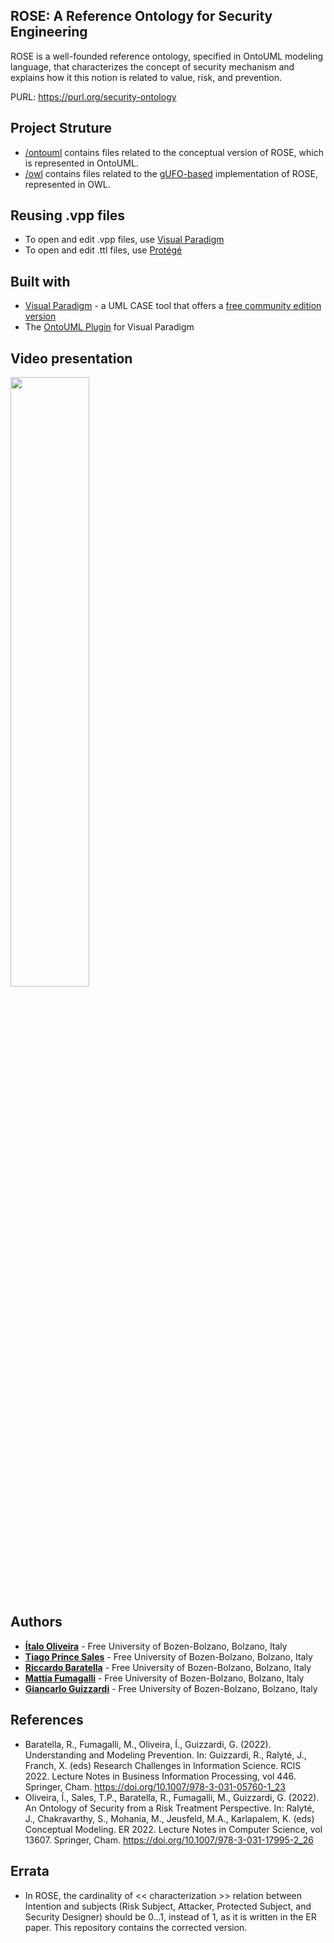 ## ROSE: A Reference Ontology for Security Engineering

ROSE is a well-founded reference ontology, specified in OntoUML modeling language, that characterizes the concept of security mechanism and explains how it this notion is related to value, risk, and prevention.

PURL: https://purl.org/security-ontology

## Project Struture

* [/ontouml](/ontouml) contains files related to the conceptual version of ROSE, which is represented in OntoUML.
* [/owl](/owl) contains files related to the [gUFO-based](https://nemo-ufes.github.io/gufo/) implementation of ROSE, represented in OWL.

## Reusing .vpp files

* To open and edit .vpp files, use [Visual Paradigm](https://www.visual-paradigm.com)
* To open and edit .ttl files, use [Protégé](https://protege.stanford.edu/)

## Built with

* [Visual Paradigm](https://www.visual-paradigm.com) - a UML CASE tool that offers a [free community edition version](https://www.visual-paradigm.com/download/community.jsp)
* The [OntoUML Plugin](https://github.com/OntoUML/ontouml-vp-plugin) for Visual Paradigm

## Video presentation

[<img src="https://i.ytimg.com/vi/ZK8onlp7j0w/maxresdefault.jpg" width="50%">](https://www.youtube.com/watch?v=ZK8onlp7j0w "Now in Android: 55")

## Authors

* **[Ítalo Oliveira](https://sites.google.com/view/italojsoliveira)** - Free University of Bozen-Bolzano, Bolzano, Italy
* **[Tiago Prince Sales](https://www.inf.unibz.it/~tpsales/)** - Free University of Bozen-Bolzano, Bolzano, Italy
* **[Riccardo Baratella](https://scholar.google.it/citations?user=iVvfMXcAAAAJ)** - Free University of Bozen-Bolzano, Bolzano, Italy
* **[Mattia Fumagalli](http://www.mattspace.net/)** - Free University of Bozen-Bolzano, Bolzano, Italy
* **[Giancarlo Guizzardi](https://www.unibz.it/en/faculties/computer-science/academic-staff/person/37428-giancarlo-guizzardi)** - Free University of Bozen-Bolzano, Bolzano, Italy

## References

- Baratella, R., Fumagalli, M., Oliveira, Í., Guizzardi, G. (2022). Understanding and Modeling Prevention. In: Guizzardi, R., Ralyté, J., Franch, X. (eds) Research Challenges in Information Science. RCIS 2022. Lecture Notes in Business Information Processing, vol 446. Springer, Cham. https://doi.org/10.1007/978-3-031-05760-1_23
- Oliveira, Í., Sales, T.P., Baratella, R., Fumagalli, M., Guizzardi, G. (2022). An Ontology of Security from a Risk Treatment Perspective. In: Ralyté, J., Chakravarthy, S., Mohania, M., Jeusfeld, M.A., Karlapalem, K. (eds) Conceptual Modeling. ER 2022. Lecture Notes in Computer Science, vol 13607. Springer, Cham. https://doi.org/10.1007/978-3-031-17995-2_26

## Errata

- In ROSE, the cardinality of << characterization >> relation between Intention and subjects (Risk Subject, Attacker, Protected Subject, and Security Designer) should be 0...1, instead of 1, as it is written in the ER paper. This repository contains the corrected version.
